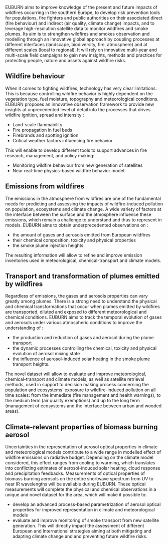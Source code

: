 EUBURN aims to improve knowledge of the present and future impacts of wildfires occurring in the southern Europe,  to develop risk prevention tools for populations, fire fighters and public authorities on their associated direct (fire behaviour) and indirect (air quality, climate change) impacts, and to leverage high-resolution satellite data to monitor wildfires and smoke plumes. Its aim is to strengthen wildfires and smokes observation and modelling through an innovative global approach by coupling processes at different interfaces (landscape, biodiversity, fire, atmosphere) and at different scales (local to regional). It will rely on innovative multi-year and multi-scale field campaigns to gain new insights, methods and practices for protecting people, nature and assets against wildfire risks.


## Wildfire behaviour 

When it comes to fighting wildfires, technology has very clear limitations. This is because controlling wildfire behavior is highly dependent on the vegetation type, fuel moisture, topography and meteorological conditions.  EUBURN proposes an innovative observation framework to provide new insights at unprecedented level of detail into the processes that drives wildfire ignition, spread and intensity :
- Land-scale flammability
- Fire propagation in fuel beds
- Firebrands and spotting ignition 
- Critical weather factors influencing fire behavior 
      
This will enable to develop different tools to support advances in fire research, management, and policy making: 
- Monitoring wildfire behaviour from new generation of satellites
- Near real-time physics-based wildfire behavior model.


## Emissions from wildfires
The emissions in the atmosphere from wildfires are one of the fundamental needs for predicting and assessing the impacts of wildfire-induced pollution on population, ecosystems and climate change. A wide variety of factors at the interface between the surface and the atmosphere influence these emissions, which remain a challenge to understand and thus to represent in models. EUBURN aims to obtain underprecedented observations on : 
- the amount of gases and aerosols emitted from European wildfires
- their chemical composition, toxicity and physical properties
- the smoke plume injection heights.

The resulting information will allow to refine and improve emission inventories used in meteorological, chemical-transport and climate models.

## Transport and transformation of plumes emitted by wildfires
Regardless of emissions, the gases and aerosols properties can vary greatly among plumes. There is a strong need to understand the physical and chemical transformations that occur when plumes emitted by wildfires are transported, diluted and exposed to different meteorological and chemical conditions. EUBURN aims to track the temporal evolution of gases and aerosols under various atmospheric conditions to improve the understanding of :
- the production and reduction of gases and aerosol during the plume transport
- the dynamic processes controlling the chemical, toxicity and physical evolution of aerosol mixing state 
- the influence of aerosol-induced solar heating in the smoke plume transport heights.

The novel dataset will allow to evaluate and improve meteorological, chemical-transport and climate models, as well as satellite retrieval methods, used in support to decision making process concerning the population and ecosystems’ exposure to wildfire-induced pollution on all time scales: from the immediate (fire management and health warnings), to the medium term (air quality exemptions) and up to the long term (management of ecosystems and the interface between urban and wooded areas). 

## Climate-relevant properties of biomass burning aerosol

Uncertainties in the representation of aerosol optical properties in climate and meteorological models contribute to a wide range in modelled effect of wildfire emissions on radiative budget. Depending on the climate model considered, this effect ranges from cooling to warming, which translates into conflicting estimates of aerosol-induced solar heating, cloud response and precipitation feedbacks. Measurements of optical properties of biomass burning aerosols on the entire shortwave spectrum from UV to near IR wavelengths will be available during EUBURN. These optical measurements will complete the physical and chemical observations in a unique and novel dataset for the area, which will make it possible to:
- develop an advanced process-based parametrization of aerosol optical properties for improved representation in climate and meteorological models
- evaluate and improve monitoring of smoke transport from new satellite generation. 
This will directly impact the assessment of different European and International strategies aiming at both mitigating and adapting climate change and and preventing future wildfire risks.
